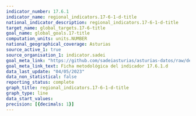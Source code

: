 ```yaml
---
indicator_number: 17.6.1
indicator_name: regional_indicators.17-6-1-d-title
national_indicator_description: regional_indicators.17-6-1-d-title
target_name: global_targets.17-6-title
goal_name: global_goals.17-title
computation_units: units.NUMBER
national_geographical_coverage: Asturias
source_active_1: true
source_organisation_1: indicator.sadei
goal_meta_link: "https://github.com/sadeiasturias/asturias-datos/raw/develop/descargas/metodologia/17.6.1.d.pdf"
goal_meta_link_text: Ficha metodológica del indicador 17.6.1.d
data_last_update: "04/05/2023"
data_non_statistical: false
reporting_status: complete
graph_title: regional_indicators.17-6-1-d-title
graph_type: line
data_start_values:  
precision: [{decimals: 1}]
---
```

